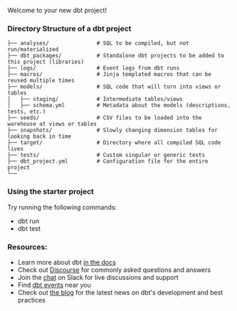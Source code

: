 Welcome to your new dbt project!

### Directory Structure of a dbt project
```
├── analyses/               # SQL to be compiled, but not run/materialized
├── dbt_packages/           # Standalone dbt projects to be added to this project (libraries)
├── logs/                   # Event logs from dbt runs
├── macros/                 # Jinja templated macros that can be reused multiple times
├── models/                 # SQL code that will turn into views or tables
│   ├── staging/            # Intermediate tables/views
│   ├── schema.yml          # Metadata about the models (descriptions, tests, etc.)
├── seeds/                  # CSV files to be loaded into the warehouse at views or tables
├── snapshots/              # Slowly changing dimension tables for looking back in time
├── target/                 # Directory where all compiled SQL code lives
├── tests/                  # Custom singular or generic tests 
├── dbt_project.yml         # Configuration file for the entire project
└── 
```

### Using the starter project

Try running the following commands:
- dbt run
- dbt test


### Resources:
- Learn more about dbt [in the docs](https://docs.getdbt.com/docs/introduction)
- Check out [Discourse](https://discourse.getdbt.com/) for commonly asked questions and answers
- Join the [chat](https://community.getdbt.com/) on Slack for live discussions and support
- Find [dbt events](https://events.getdbt.com) near you
- Check out [the blog](https://blog.getdbt.com/) for the latest news on dbt's development and best practices
